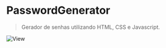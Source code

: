 # PasswordGenerator
> Gerador de senhas utilizando HTML, CSS e Javascript.

![View](https://user-images.githubusercontent.com/86397652/172073607-016528dc-97f3-4be9-98af-03238062b8da.png)
